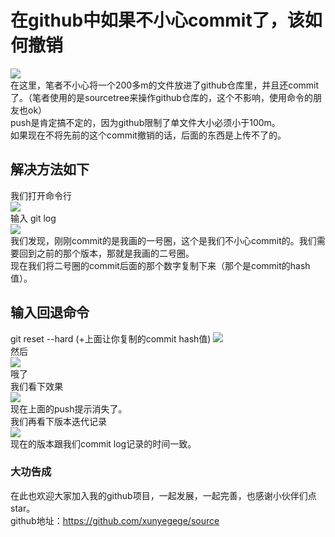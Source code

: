 # 在github中如果不小心commit了，该如何撤销
![](https://raw.githubusercontent.com/xunyegege/picgo_repo/master/G%3A%5Cgithub%5Cpicgo_repo%E7%A7%BB%E5%8A%A8.gif)  
在这里，笔者不小心将一个200多m的文件放进了github仓库里，并且还commit了。（笔者使用的是sourcetree来操作github仓库的，这个不影响，使用命令的朋友也ok）    
push是肯定搞不定的，因为github限制了单文件大小必须小于100m。  
如果现在不将先前的这个commit撤销的话，后面的东西是上传不了的。  
## 解决方法如下  
我们打开命令行  
![](https://raw.githubusercontent.com/xunyegege/picgo_repo/master/G%3A%5Cgithub%5Cpicgo_repo20180614115007.png)  
输入 git log  
![](https://raw.githubusercontent.com/xunyegege/picgo_repo/master/G%3A%5Cgithub%5Cpicgo_repo20180614120521.png)  
我们发现，刚刚commit的是我画的一号圈，这个是我们不小心commit的。我们需要回到之前的那个版本，那就是我画的二号圈。  
现在我们将二号圈的commit后面的那个数字复制下来（那个是commit的hash值）。
## 输入回退命令  
git reset --hard (+上面让你复制的commit hash值)  ![](https://raw.githubusercontent.com/xunyegege/picgo_repo/master/G%3A%5Cgithub%5Cpicgo_repo20180614120820.png)  
然后  
![](https://raw.githubusercontent.com/xunyegege/picgo_repo/master/G%3A%5Cgithub%5Cpicgo_repo20180614120837.png)  
哦了  
我们看下效果  
![](https://raw.githubusercontent.com/xunyegege/picgo_repo/master/G%3A%5Cgithub%5Cpicgo_repohuitui.gif)  
现在上面的push提示消失了。  
我们再看下版本迭代记录  
![](https://raw.githubusercontent.com/xunyegege/picgo_repo/master/G%3A%5Cgithub%5Cpicgo_repo20180614121104.png)  
现在的版本跟我们commit log记录的时间一致。  
###  大功告成  
在此也欢迎大家加入我的github项目，一起发展，一起完善，也感谢小伙伴们点star。  
github地址：https://github.com/xunyegege/source  
